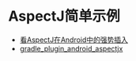  # AspectJ简单示例

 - [看AspectJ在Android中的强势插入](http://www.jianshu.com/p/5c9f1e8894ec)
 - [gradle_plugin_android_aspectjx](https://github.com/HujiangTechnology/gradle_plugin_android_aspectjx)

